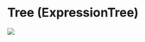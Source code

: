 # Tree (ExpressionTree)

![](https://github.com/kajj8808/kmu-data-structure-couse/assets/71279997/7f6e832e-6035-4a16-9e40-c79edf09e279)


